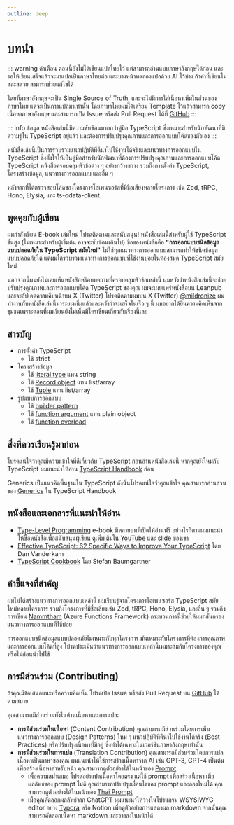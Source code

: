 ```yaml
---
outline: deep
---
```


# บทนำ

::: warning คำเตือน
ตอนนี้ยังไม่ได้เขียนแปลไทยไว้ แต่สามารถอ่านแบบภาษาอังกฤษได้ก่อน และรอให้เขียนเสร็จแล้วจะมาแปลเป็นภาษาไทยต่อ และบางหน้าทดลองแปลด้วย AI ไว้บ้าง ถ้าคำที่เขียนไม่สละสลวย สามารถช่วยแก้ไขได้

โดยที่ภาษาอังกฤษจะเป็น Single Source of Truth, และจะไม่มีการใส่เนื้อหาเพิ่มในส่วนของภาษาไทย แต่จะเป็นการแปลมาเท่านั้น โดยภาษาไทยผมได้เตรียม Template ไว้แล้วสามารถ copy เนื้อหาภาษาอังกฤษ และสามารถเปิด Issue หรือส่ง Pull Request ได้ที่ [GitHub](https://github.com/mildronize/type-safe-design-pattern)
:::

::: info ข้อมูล
หนังสือเล่มนี้มีความซับซ้อนมากกว่าคู่มือ TypeScript ซึ่งเหมาะสำหรับนักพัฒนาที่มีความรู้ใน TypeScript อยู่แล้ว และต้องการปรับปรุงคุณภาพและการออกแบบโค้ดของตัวเอง
:::

หนังสือเล่มนี้เป็นการรวบรวมแนวปฏิบัติที่ดีนำไปใช้งานได้จริงและแนวทางการออกแบบใน TypeScript ซึ่งตั้งใจให้เป็นคู่มือสำหรับนักพัฒนาที่ต้องการปรับปรุงคุณภาพและการออกแบบโค้ด TypeScript หนังสือครอบคลุมหัวข้อต่าง ๆ อย่างกว้างขวาง รวมถึงการตั้งค่า TypeScript, โครงสร้างข้อมูล, แนวทางการออกแบบ และอื่น ๆ

หลังจากที่ได้ตรวจสอบโค้ดของโครงการโอเพนซอร์สที่มีชื่อเสียงหลายโครงการ เช่น Zod, tRPC, Hono, Elysia, และ ts-odata-client

## พูดคุยกับผู้เขียน

ผมกำลังเขียน E-book เล่มใหม่ โปรดติดตามและสนับสนุน! หนังสือเล่มนี้สำหรับผู้ใช้ TypeScript ขั้นสูง (ไม่เหมาะสำหรับผู้เริ่มต้น อาจจะซับซ้อนเกินไป) ชื่อของหนังสือคือ **"การออกแบบชนิดข้อมูลแบบปลอดภัยใน TypeScript สมัยใหม่"** ไม่ใช่ทุกแนวทางการออกแบบสามารถทำให้ชนิดข้อมูลแบบปลอดภัยได้ แต่ผมได้รวบรวมแนวทางการออกแบบที่ใช้งานบ่อยในห้องสมุด TypeScript สมัยใหม่

นอกจากนี้ผมยังไม่เคยเห็นหนังสือหรือบทความที่ครอบคลุมหัวข้อเหล่านี้ ผมหวังว่าหนังสือเล่มนี้จะช่วยปรับปรุงคุณภาพและการออกแบบโค้ด TypeScript ของคุณ ผมจะเผยแพร่หนังสือบน Leanpub และจะอัปเดตความคืบหน้าบน X (Twitter) โปรดติดตามผมบน X (Twitter) [@mildronize](https://x.com/mildronize) ผมทำงานกับหนังสือเล่มนี้มาระยะหนึ่งแล้วและหวังว่าจะเสร็จในเร็ว ๆ นี้ ผมอยากได้ยินความคิดเห็นจากชุมชนเพราะตอนที่ผมเขียนยังไม่เห็นมีใครเขียนเกี่ยวกับเรื่องนี้เลย

## สารบัญ

- การตั้งค่า TypeScript
  - ใช้ strict
- โครงสร้างข้อมูล
  - ใช้ [literal type](/data-structure/literal-types) แทน string
  - ใช้ [Record object](/data-structure/record-object.md) แทน list/array
  - ใช้ [Tuple](/data-structure/tuple.md) แทน list/array
- รูปแบบการออกแบบ
  - ใช้ [builder pattern](/design-patterns/builder-pattern.md)
  - ใช้ [function argument](/design-patterns/function-argument.md) แทน plain object
  - ใช้ [function overload](/design-patterns/function-overload.md)

## สิ่งที่ควรเรียนรู้มาก่อน

โปรดแน่ใจว่าคุณมีความเข้าใจที่ดีเกี่ยวกับ TypeScript ก่อนอ่านหนังสือเล่มนี้ หากคุณยังใหม่กับ TypeScript ผมแนะนำให้อ่าน [TypeScript Handbook](https://www.typescriptlang.org/docs/handbook/intro.html) ก่อน

Generics เป็นแนวคิดพื้นฐานใน TypeScript ดังนั้นโปรดแน่ใจว่าคุณเข้าใจ คุณสามารถอ่านส่วนของ [Generics](https://www.typescriptlang.org/docs/handbook/2/generics.html) ใน TypeScript Handbook

## หนังสือและเอกสารที่แนะนำให้อ่าน

- [Type-Level Programming](https://type-level-typescript.com/) e-book
มีหลายบทที่เปิดให้อ่านฟรี อย่างไรก็ตามผมแนะนำให้ซื้อหนังสือเพื่อสนับสนุนผู้เขียน ดูเพิ่มเติมใน [YouTube](https://www.youtube.com/watch?v=vGVvJuazs84) และ [slide](https://docs.google.com/presentation/d/18Y0M4SRjKoJGR3ePSBBn8yPlpkE5biufZRdHo1Ka2AI/edit?usp=sharin) ของเขา
- [Effective TypeScript: 62 Specific Ways to Improve Your TypeScript](https://learning.oreilly.com/library/view/effective-typescript/9781098155056/) โดย Dan Vanderkam
- [TypeScript Cookbook](https://learning.oreilly.com/library/view/typescript-cookbook/9781098136642/) โดย Stefan Baumgartner

## คำชี้แจงที่สำคัญ

ผมไม่ได้สร้างแนวทางการออกแบบเหล่านี้ ผมเรียนรู้จากโครงการโอเพนซอร์ส TypeScript สมัยใหม่หลายโครงการ รวมถึงโครงการที่มีชื่อเสียงเช่น Zod, tRPC, Hono, Elysia, และอื่น ๆ รวมถึงการเขียน [Nammtham](https://nammatham.thaitype.dev/) (Azure Functions Framework) กระบวนการนี้ช่วยให้ผมกลั่นกรองแนวทางการออกแบบที่ใช้บ่อย

การออกแบบชนิดข้อมูลแบบปลอดภัยไม่เหมาะกับทุกโครงการ มันเหมาะกับโครงการที่ต้องการคุณภาพและการออกแบบโค้ดที่สูง โปรดประเมินว่าแนวทางการออกแบบเหล่านี้เหมาะสมกับโครงการของคุณหรือไม่ก่อนนำไปใช้

## การมีส่วนร่วม (Contributing)

ถ้าคุณมีข้อเสนอแนะหรือความคิดเห็น โปรดเปิด Issue หรือส่ง Pull Request บน [GitHub](https://github.com/mildronize/type-safe-design-pattern) ได้ตามสบาย

คุณสามารถมีส่วนร่วมทั้งในด้านเนื้อหาและการแปล:

- **การมีส่วนร่วมในเนื้อหา** (Content Contribution) คุณสามารถมีส่วนร่วมโดยการเพิ่มแนวทางการออกแบบ (Design Patterns) ใหม่ ๆ แนวปฏิบัติที่ดีนำไปใช้งานได้จริง (Best Practices) หรือปรับปรุงเนื้อหาที่มีอยู่ ซึ่งทำได้เฉพาะในเวอร์ชันภาษาอังกฤษเท่านั้น
- **การมีส่วนร่วมในการแปล** (Translation Contribution) คุณสามารถมีส่วนร่วมโดยการแปลเนื้อหาเป็นภาษาของคุณ ผมแนะนำให้ใช้การสร้างเนื้อหาจาก AI เช่น GPT-3, GPT-4 เป็นต้น เพื่อสร้างเนื้อหาสำหรับหน้า คุณสามารถดูตัวอย่างได้ในหน้าของ [Prompt](./prompt.md)
    - เพื่อความสม่ำเสมอ โปรดอย่าแปลเนื้อหาโดยตรง แต่ใช้ prompt เพื่อสร้างเนื้อหา เมื่อผลลัพธ์ของ prompt ไม่ดี คุณสามารถปรับปรุงเงื่อนไขของ prompt และลองใหม่ได้ คุณสามารถดูตัวอย่างได้ในหน้าของ [Thai Prompt](/th/prompt.md)
    - เมื่อคุณคัดลอกผลลัพธ์จาก ChatGPT ผมแนะนำให้วางในโปรแกรม WSYSIWYG editor อย่าง [Typora](https://typora.io/) หรือ Notion เพื่อดูตัวอย่างการแสดงผล markdown จากนั้นคุณสามารถคัดลอกเนื้อหา markdown และวางลงในหน้าได้